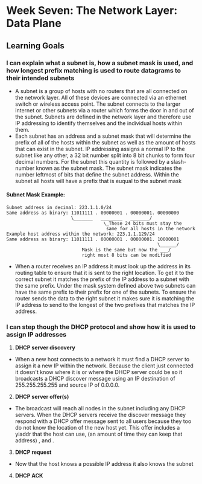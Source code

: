 # Week Seven: The Network Layer: Data Plane

## Learning Goals

### I can explain what a subnet is, how a subnet mask is used, and how longest prefix matching is used to route datagrams to their intended subnets

- A subnet is a group of hosts with no routers that are all connected on the network layer. All of these devices are connected via an ethernet switch or wireless access point. The subnet connects to the larger internet or other subnets via a router which forms the door in and out of the subnet. Subnets are defined in the network layer and therefore use IP addressing to identify themselves and the individual hosts within them.
- Each subnet has an address and a subnet mask that will determine the prefix of all of the hosts within the subnet as well as the amount of hosts that can exist in the subnet. IP addressing assigns a normal IP to the subnet like any other, a 32 bit number split into 8 bit chunks to form four decimal numbers. For the subnet this quantity is followed by a slash-number known as the subnet mask. The subnet mask indicates the number leftmost of bits that define the subnet address. Within the subnet all hosts will have a prefix that is euqual to the subnet mask
#### Subnet Mask Example:
```
Subnet address in decimal: 223.1.1.0/24
Same address as binary: 11011111 . 00000001 . 00000001. 00000000
                        \_______   ________   _______/
                                    \_These 24 bits must stay the
                                     same for all hosts in the network
Example host address within the network: 223.1.1.129/24
Same address as binary: 11011111 . 00000001 . 00000001. 10000001
                                                        \______/
                            Mask is the same but now the ___/
                            right most 8 bits can be modified
```
- When a router receives an IP address it must look up the address in its routing table to ensure that it is sent to the right location. To get it to the correct subnet it matches the prefix of the IP address to a subnet with the same prefix. Under the mask system defined above two subnets can have the same prefix to their prefix for one of the subnets. To ensure the router sends the data to the right subnet it makes sure it is matching the IP address to send to the longest of the two prefixes that matches the IP address.

### I can step though the DHCP protocol and show how it is used to assign IP addresses
1. **DHCP server discovery**
- When a new host connects to a network it must find a DHCP server to assign it a new IP within the network. Because the client just connected it doesn't know where it is or where the DHCP server could be so it broadcasts a DHCP discover message using an IP destination of 255.255.255.255 and source IP of 0.0.0.0.  
2. **DHCP server offer(s)**
- The broadcast will reach all nodes in the subnet including any DHCP servers. When the DHCP servers receive the  discover message they respond with a DHCP offer message sent to all users because they too do not know the location of the new host yet. This offer includes a yiaddr that the host can use, (an amount of time they can keep that address) , and .
3. **DHCP request**
- Now that the host knows a possible IP address it also knows the subnet
4. **DHCP ACK**

